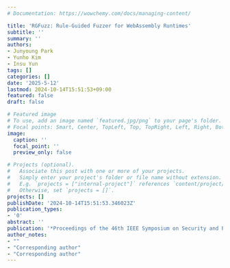 ```yaml
---
# Documentation: https://wowchemy.com/docs/managing-content/

title: 'RGFuzz: Rule-Guided Fuzzer for WebAssembly Runtimes'
subtitle: ''
summary: ''
authors:
- Junyoung Park
- Yunho Kim
- Insu Yun
tags: []
categories: []
date: '2025-5-12'
lastmod: 2024-10-14T15:51:53+09:00
featured: false
draft: false

# Featured image
# To use, add an image named `featured.jpg/png` to your page's folder.
# Focal points: Smart, Center, TopLeft, Top, TopRight, Left, Right, BottomLeft, Bottom, BottomRight.
image:
  caption: ''
  focal_point: ''
  preview_only: false

# Projects (optional).
#   Associate this post with one or more of your projects.
#   Simply enter your project's folder or file name without extension.
#   E.g. `projects = ["internal-project"]` references `content/project/deep-learning/index.md`.
#   Otherwise, set `projects = []`.
projects: []
publishDate: '2024-10-14T15:51:53.346023Z'
publication_types:
- '0'
abstract: ''
publication: '*Proceedings of the 46th IEEE Symposium on Security and Privacy (Oakland)*'
author_notes:
- ""
- "Corresponding author"
- "Corresponding author"
---
```

